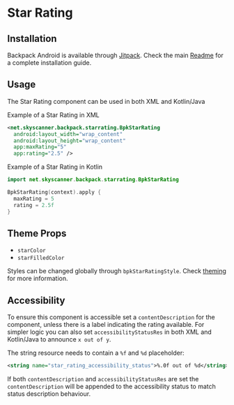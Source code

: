 # Star Rating

## Installation

Backpack Android is available through [Jitpack](https://jitpack.io/#Skyscanner/backpack-android). Check the main [Readme](https://github.com/skyscanner/backpack-android#installation) for a complete installation guide.

## Usage

The Star Rating component can be used in both XML and Kotlin/Java

Example of a Star Rating in XML

```xml
<net.skyscanner.backpack.starrating.BpkStarRating
  android:layout_width="wrap_content"
  android:layout_height="wrap_content"
  app:maxRating="5"
  app:rating="2.5" />
```

Example of a Star Rating in Kotlin

```Kotlin
import net.skyscanner.backpack.starrating.BpkStarRating

BpkStarRating(context).apply {
  maxRating = 5
  rating = 2.5f
}
```

## Theme Props

- `starColor`
- `starFilledColor`

Styles can be changed globally through `bpkStarRatingStyle`. Check [theming](https://github.com/Skyscanner/backpack-android/blob/main/docs/THEMING.md) for more information.

## Accessibility

To ensure this component is accessible set a `contentDescription` for the component, unless there is a label indicating the rating available.
For simpler logic you can also set `accessibilityStatusRes` in both XML and Kotlin/Java to announce `x out of y`.

The string resource needs to contain a `%f` and `%d` placeholder:

```xml
<string name="star_rating_accessibility_status">%.0f out of %d</string>
```

If both `contentDescription` and `accessibilityStatusRes` are set the `contentDescription` will be appended to the accessibility status to match status description behaviour.
